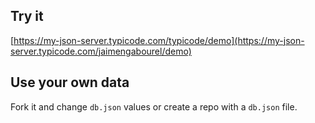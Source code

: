 ## Try it

[https://my-json-server.typicode.com/typicode/demo](https://my-json-server.typicode.com/jaimengabourel/demo)

## Use your own data

Fork it and change `db.json` values or create a repo with a `db.json` file.
